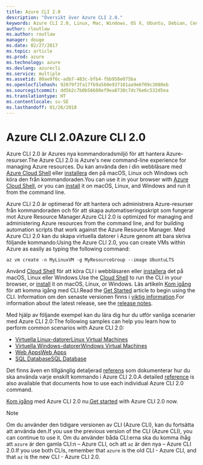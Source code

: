 ```yaml
---
title: Azure CLI 2.0
description: "Översikt över Azure CLI 2.0."
keywords: Azure CLI 2.0, Linux, Mac, Windows, OS X, Ubuntu, Debian, CentOS, RHEL, SUSE, CoreOS, Docker, Windows, Python, PIP
author: rloutlaw
ms.author: routlaw
manager: douge
ms.date: 02/27/2017
ms.topic: article
ms.prod: azure
ms.technology: azure
ms.devlang: azurecli
ms.service: multiple
ms.assetid: 80ae9f6c-adb7-483c-bfb4-fbb958e075ba
ms.openlocfilehash: 92079f3fa17f69a560e937101aa9e6f09c3080eb
ms.sourcegitcommit: dd5b2c7b0b56608ef9ea8730c7dc76e6c532d5ea
ms.translationtype: HT
ms.contentlocale: sv-SE
ms.lasthandoff: 01/26/2018
---
```

# <a name="azure-cli-20"></a><span data-ttu-id="9616b-104">Azure CLI 2.0</span><span class="sxs-lookup"><span data-stu-id="9616b-104">Azure CLI 2.0</span></span>

<span data-ttu-id="9616b-105">Azure CLI 2.0 är Azures nya kommandoradsmiljö för att hantera Azure-resurser.</span><span class="sxs-lookup"><span data-stu-id="9616b-105">The Azure CLI 2.0 is Azure's new command-line experience for managing Azure resources.</span></span>
<span data-ttu-id="9616b-106">Du kan använda den i din webbläsare med [Azure Cloud Shell](/azure/cloud-shell/overview) eller [installera](install-azure-cli.md) den på macOS, Linux och Windows och köra den från kommandoraden.</span><span class="sxs-lookup"><span data-stu-id="9616b-106">You can use it in your browser with [Azure Cloud Shell](/azure/cloud-shell/overview), or you can [install](install-azure-cli.md) it on macOS, Linux, and Windows and run it from the command line.</span></span>

<span data-ttu-id="9616b-107">Azure CLI 2.0 är optimerad för att hantera och administrera Azure-resurser från kommandoraden och för att skapa automatiseringsskript som fungerar mot Azure Resource Manager.</span><span class="sxs-lookup"><span data-stu-id="9616b-107">Azure CLI 2.0 is optimized for managing and administering Azure resources from the command line, and for building automation scripts that work against the Azure Resource Manager.</span></span> <span data-ttu-id="9616b-108">Med Azure CLI 2.0 kan du skapa virtuella datorer i Azure genom att bara skriva följande kommando:</span><span class="sxs-lookup"><span data-stu-id="9616b-108">Using the Azure CLI 2.0, you can create VMs within Azure as easily as typing the following command:</span></span>

```azurecli-interactive
az vm create -n MyLinuxVM -g MyResourceGroup --image UbuntuLTS
```

<span data-ttu-id="9616b-109">Använd [Cloud Shell](/azure/cloud-shell/overview) för att köra CLI i webbläsaren eller [installera](install-azure-cli.md) det på macOS, Linux eller Windows.</span><span class="sxs-lookup"><span data-stu-id="9616b-109">Use the [Cloud Shell](/azure/cloud-shell/overview) to run the CLI in your browser, or [install](install-azure-cli.md) it on macOS, Linux, or Windows.</span></span>
<span data-ttu-id="9616b-110">Läs artikeln [Kom igång](get-started-with-azure-cli.md) för att komma igång med CLI.</span><span class="sxs-lookup"><span data-stu-id="9616b-110">Read the [Get Started](get-started-with-azure-cli.md) article to begin using the CLI.</span></span>
<span data-ttu-id="9616b-111">Information om den senaste versionen finns i [viktig information](release-notes-azure-cli.md).</span><span class="sxs-lookup"><span data-stu-id="9616b-111">For information about the latest release, see the [release notes](release-notes-azure-cli.md).</span></span>

<span data-ttu-id="9616b-112">Med hjälp av följande exempel kan du lära dig hur du utför vanliga scenarier med Azure CLI 2.0:</span><span class="sxs-lookup"><span data-stu-id="9616b-112">The following samples can help you learn how to perform common scenarios with Azure CLI 2.0:</span></span>
- [<span data-ttu-id="9616b-113">Virtuella Linux-datorer</span><span class="sxs-lookup"><span data-stu-id="9616b-113">Linux Virtual Machines</span></span>](/azure/virtual-machines/virtual-machines-linux-cli-samples?toc=%2fcli%2fazure%2ftoc.json&bc=%2fcli%2fazure%2fbreadcrumb%2ftoc.json)
- [<span data-ttu-id="9616b-114">Virtuella Windows-datorer</span><span class="sxs-lookup"><span data-stu-id="9616b-114">Windows Virtual Machines</span></span>](/azure/virtual-machines/virtual-machines-windows-cli-samples?toc=%2fcli%2fazure%2ftoc.json&bc=%2fcli%2fazure%2fbreadcrumb%2ftoc.json)
- [<span data-ttu-id="9616b-115">Web Apps</span><span class="sxs-lookup"><span data-stu-id="9616b-115">Web Apps</span></span>](/azure/app-service-web/app-service-cli-samples?toc=%2fcli%2fazure%2ftoc.json&bc=%2fcli%2fazure%2fbreadcrumb%2ftoc.json)
- [<span data-ttu-id="9616b-116">SQL Database</span><span class="sxs-lookup"><span data-stu-id="9616b-116">SQL Database</span></span>](/azure/sql-database/sql-database-cli-samples?toc=%2fcli%2fazure%2ftoc.json&bc=%2fcli%2fazure%2fbreadcrumb%2ftoc.json)

<span data-ttu-id="9616b-117">Det finns även en tillgänglig detaljerad [referens](/cli/azure/) som dokumenterar hur du ska använda varje enskilt kommando i Azure CLI 2.0.</span><span class="sxs-lookup"><span data-stu-id="9616b-117">A detailed [reference](/cli/azure/) is also available that documents how to use each individual Azure CLI 2.0 command.</span></span>

<span data-ttu-id="9616b-118">[Kom igång](get-started-with-azure-cli.md) med Azure CLI 2.0 nu.</span><span class="sxs-lookup"><span data-stu-id="9616b-118">[Get started](get-started-with-azure-cli.md) with Azure CLI 2.0 now.</span></span>


> [!NOTE]
> <span data-ttu-id="9616b-119">Om du använder den tidigare versionen av CLI (Azure CLI), kan du fortsätta att använda den.</span><span class="sxs-lookup"><span data-stu-id="9616b-119">If you use the previous version of the CLI (Azure CLI), you can continue to use it.</span></span>
> <span data-ttu-id="9616b-120">Om du använder båda CLI:erna ska du komma ihåg att `azure` är den gamla CLI:n – Azure CLI, och att `az` är den nya – Azure CLI 2.0.</span><span class="sxs-lookup"><span data-stu-id="9616b-120">If you use both CLIs, remember that `azure` is the old CLI - Azure CLI, and that `az` is the new CLI - Azure CLI 2.0.</span></span>